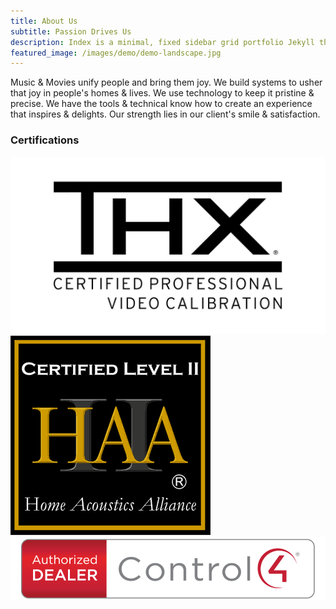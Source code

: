 ```yaml
---
title: About Us
subtitle: Passion Drives Us
description: Index is a minimal, fixed sidebar grid portfolio Jekyll theme.
featured_image: /images/demo/demo-landscape.jpg
---
```


Music & Movies unify people and bring them joy. We build systems to usher that joy in people's homes & lives. We use technology to keep it pristine & precise. 
We have the tools & technical know how to create an experience that inspires & delights. 
Our strength lies in our client's smile & satisfaction.         
 

### Certifications

<div class="gallery" data-columns="3">
	<img src="/images/about/thx.jpg">
	<img src="/images/about/haa.gif">
	<img src="/images/automation/c4-auth-dealer.png">
	